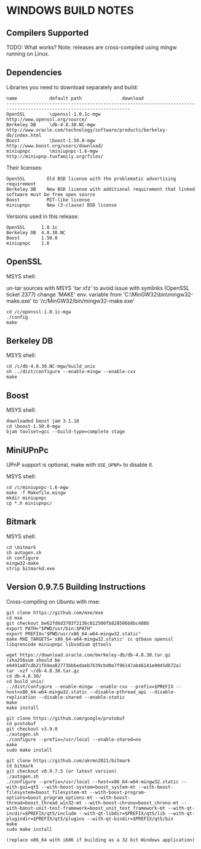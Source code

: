 WINDOWS BUILD NOTES
===================


Compilers Supported
-------------------
TODO: What works?
Note: releases are cross-compiled using mingw running on Linux.


Dependencies
------------
Libraries you need to download separately and build:

	name            default path               download
	--------------------------------------------------------------------------------------------------------------------
	OpenSSL         \openssl-1.0.1c-mgw        http://www.openssl.org/source/
	Berkeley DB     \db-4.8.30.NC-mgw          http://www.oracle.com/technology/software/products/berkeley-db/index.html
	Boost           \boost-1.50.0-mgw          http://www.boost.org/users/download/
	miniupnpc       \miniupnpc-1.6-mgw         http://miniupnp.tuxfamily.org/files/

Their licenses:

	OpenSSL        Old BSD license with the problematic advertising requirement
	Berkeley DB    New BSD license with additional requirement that linked software must be free open source
	Boost          MIT-like license
	miniupnpc      New (3-clause) BSD license

Versions used in this release:

	OpenSSL      1.0.1c
	Berkeley DB  4.8.30.NC
	Boost        1.50.0
	miniupnpc    1.6


OpenSSL
-------
MSYS shell:

un-tar sources with MSYS 'tar xfz' to avoid issue with symlinks (OpenSSL ticket 2377)
change 'MAKE' env. variable from 'C:\MinGW32\bin\mingw32-make.exe' to '/c/MinGW32/bin/mingw32-make.exe'

	cd /c/openssl-1.0.1c-mgw
	./config
	make

Berkeley DB
-----------
MSYS shell:

	cd /c/db-4.8.30.NC-mgw/build_unix
	sh ../dist/configure --enable-mingw --enable-cxx
	make

Boost
-----
MSYS shell:

	downloaded boost jam 3.1.18
	cd \boost-1.50.0-mgw
	bjam toolset=gcc --build-type=complete stage

MiniUPnPc
---------
UPnP support is optional, make with `USE_UPNP=` to disable it.

MSYS shell:

	cd /c/miniupnpc-1.6-mgw
	make -f Makefile.mingw
	mkdir miniupnpc
	cp *.h miniupnpc/

Bitmark
-------
MSYS shell:

	cd \bitmark
	sh autogen.sh
	sh configure
	mingw32-make
	strip bitmarkd.exe

Version 0.9.7.5 Building Instructions
-------------------------------------
Cross-compiling on Ubuntu with mxe:

	git clone https://github.com/mxe/mxe
	cd mxe
	git checkout be62fd6d3703f2136c812500fb828506b8bc488b
	export PATH="$PWD/usr/bin:$PATH"
	export PREFIX="$PWD/usr/x86_64-w64-mingw32.static"
	make MXE_TARGETS='x86_64-w64-mingw32.static' cc qtbase openssl libqrencode miniupnpc libsodium qttools

	wget https://download.oracle.com/berkeley-db/db-4.8.30.tar.gz
	(sha256sum should be e0491a07cdb21fb9aa82773bbbedaeb7639cbd0e7f96147ab46141e0045db72a)
	tar -xzf ~/db-4.8.30.tar.gz
	cd db-4.8.30/
	cd build_unix/
	../dist/configure --enable-mingw --enable-cxx --prefix=$PREFIX --host=x86_64-w64-mingw32.static --disable-pthread_api --disable-replication --disable-shared --enable-static
	make
	make install

	git clone https://github.com/google/protobuf
	cd protobuf
	git checkout v3.9.0
	./autogen.sh
	./configure --prefix=/usr/local --enable-shared=no
	make
	sudo make install

	git clone https://github.com/akrmn2021/bitmark
	cd bitmark
	git checkout v0.9.7.5 (or latest version)
	./autogen.sh
	./configure --prefix=/usr/local --host=x86_64-w64-mingw32.static --with-gui=qt5 --with-boost-system=boost_system-mt --with-boost-filesystem=boost_filesystem-mt --with-boost-program-options=boost_program_options-mt --with-boost-thread=boost_thread_win32-mt --with-boost-chrono=boost_chrono-mt --with-boost-unit-test-framework=boost_unit_test_framework-mt --with-qt-incdir=$PREFIX/qt5/include --with-qt-libdir=$PREFIX/qt5/lib --with-qt-plugindir=$PREFIX/qt5/plugins --with-qt-bindir=$PREFIX/qt5/bin
	make
	sudo make install

	(replace x86_64 with i686 if building as a 32 bit Windows application)
